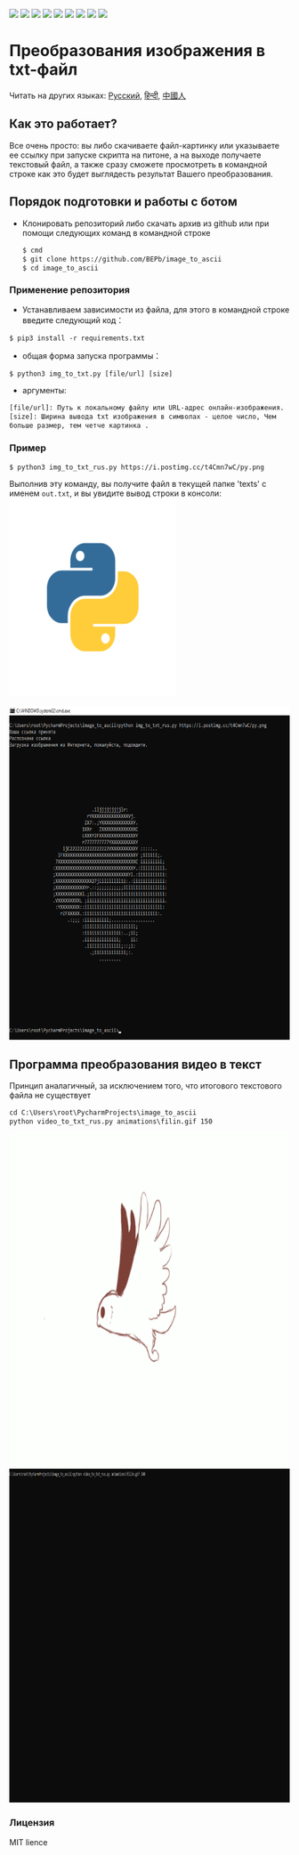 <p>
  <img  src="https://img.shields.io/github/stars/BEPb/image_to_ascii" />
  <img src="https://img.shields.io/github/contributors/BEPb/image_to_ascii" />
  <img src="https://img.shields.io/github/last-commit/BEPb/image_to_ascii" />
  <img src="https://visitor-badge.laobi.icu/badge?page_id=BEPb.image_to_ascii" />
  <img src="https://img.shields.io/github/languages/count/BEPb/image_to_ascii" />
  <img src="https://img.shields.io/github/languages/top/BEPb/image_to_ascii" />

  <img src="https://img.shields.io/badge/license-MIT-blue.svg?color=f64152" />
  <img  src="https://img.shields.io/github/issues/BEPb/image_to_ascii" />
  <img  src="https://img.shields.io/github/issues-pr/BEPb/image_to_ascii" />
</p>


# Преобразования изображения в txt-файл
Читать на других языках: [Русский](README.ru.md), [हिन्दी](README.hindi.md), [中國人](README.chinese.md)


## Как это работает?

Все очень просто: вы либо скачиваете файл-картинку или указываете ее ссылку при запуске скрипта на питоне, а на 
выходе получаете текстовый файл, а также сразу сможете просмотреть в командной строке как это будет выглядесть 
результат Вашего преобразования.

## Порядок подготовки и работы с ботом

* Клонировать репозиторий либо скачать архив из github или при помощи следующих команд в командной строке
   ```commandline
   $ cmd
   $ git clone https://github.com/BEPb/image_to_ascii
   $ cd image_to_ascii
   ```


### Применение репозитория
* Устанавливаем зависимости из файла, для этого в командной строке введите следующий код：

```shell
$ pip3 install -r requirements.txt
````

* общая форма запуска программы：

```shell
$ python3 img_to_txt.py [file/url] [size]
```

* аргументы:

```shell
[file/url]: Путь к локальному файлу или URL-адрес онлайн-изображения.
[size]: Ширина вывода txt изображения в символах - целое число, Чем больше размер, тем четче картинка .
```

### Пример
```shell
$ python3 img_to_txt_rus.py https://i.postimg.cc/t4Cmn7wC/py.png
```
Выполнив эту команду, вы получите файл в текущей папке 'texts' с именем `out.txt`, и вы увидите вывод строки в консоли:
<img src="./pictures/py.png" alt="Bot logo" width="300" height="356.5">

<img src="./pictures/png.png" alt="Bot logo" width="600" height="600">


## Программа преобразования видео в текст
Принцип аналагичный, за исключением того, что итогового текстового файла не существует

```commandline
cd C:\Users\root\PycharmProjects\image_to_ascii
python video_to_txt_rus.py animations\filin.gif 150
```

<img src="./animations/filin.gif" alt="Bot logo" width="600" height="600">
<img src="./animations/gif.gif" alt="Bot logo" width="600" height="600">



### Лицензия
MIT lience
